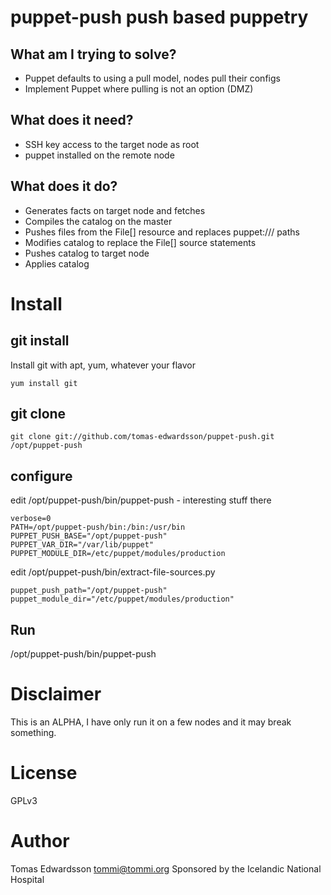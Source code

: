 puppet-push push based puppetry
===============================

What am I trying to solve?
--------------------------
* Puppet defaults to using a pull model, nodes pull their configs
* Implement Puppet where pulling is not an option (DMZ)

What does it need?
------------------
* SSH key access to the target node as root
* puppet installed on the remote node


What does it do?
----------------
* Generates facts on target node and fetches
* Compiles the catalog on the master
* Pushes files from the File[] resource and replaces puppet:/// paths
* Modifies catalog to replace the File[] source statements
* Pushes catalog to target node
* Applies catalog



Install
=======
git install
-----------
Install git with apt, yum, whatever your flavor
```
yum install git
```

git clone
---------
```
git clone git://github.com/tomas-edwardsson/puppet-push.git /opt/puppet-push
```

configure
---------
edit /opt/puppet-push/bin/puppet-push - interesting stuff there
```
verbose=0
PATH=/opt/puppet-push/bin:/bin:/usr/bin
PUPPET_PUSH_BASE="/opt/puppet-push"
PUPPET_VAR_DIR="/var/lib/puppet"
PUPPET_MODULE_DIR=/etc/puppet/modules/production
```

edit /opt/puppet-push/bin/extract-file-sources.py
```
puppet_push_path="/opt/puppet-push"
puppet_module_dir="/etc/puppet/modules/production"
```

Run
---
/opt/puppet-push/bin/puppet-push <nodename>


Disclaimer
==========
This is an ALPHA, I have only run it on a few nodes and it may break something.

License
=======
GPLv3


Author
======
Tomas Edwardsson <tommi@tommi.org>
Sponsored by the Icelandic National Hospital


